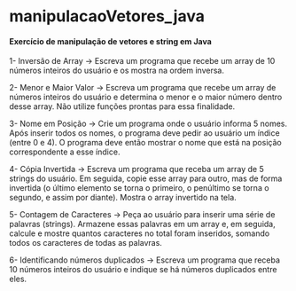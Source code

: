 # manipulacaoVetores_java
#### Exercício de manipulação de vetores e string em Java

1- Inversão de Array -> Escreva um programa que recebe um array de 10 números inteiros do usuário e os mostra na ordem inversa.

2- Menor e Maior Valor -> Escreva um programa que recebe um array de números inteiros do usuário e determina o menor e o maior número dentro desse array. Não utilize funções prontas para essa finalidade.

3- Nome em Posição -> Crie um programa onde o usuário informa 5 nomes. Após inserir todos os nomes, o programa deve pedir ao usuário um índice (entre 0 e 4). O programa deve então mostrar o nome que está na posição correspondente a esse índice.

4- Cópia Invertida -> Escreva um programa que receba um array de 5 strings do usuário. Em seguida, copie esse array para outro, mas de forma invertida (o último elemento se torna o primeiro, o penúltimo se torna o segundo, e assim por diante). Mostra o array invertido na tela.

5- Contagem de Caracteres -> Peça ao usuário para inserir uma série de palavras (strings). Armazene essas palavras em um array e, em seguida, calcule e mostre quantos caracteres no total foram inseridos, somando todos os caracteres de todas as palavras.

6- Identificando números duplicados -> Escreva um programa que receba 10 números inteiros do usuário e indique se há números duplicados entre eles.
